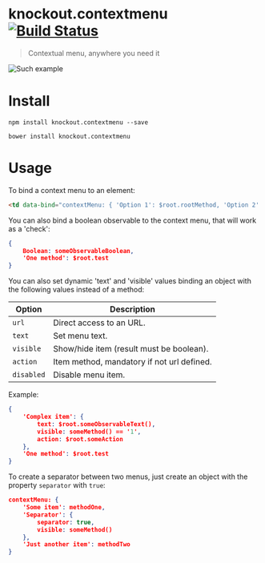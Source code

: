 # knockout.contextmenu [![Build Status](https://travis-ci.org/nescalante/knockout.contextmenu.svg?branch=master)](https://travis-ci.org/nescalante/knockout.contextmenu)

> Contextual menu, anywhere you need it

![Such example](https://raw.github.com/nescalante/knockout.contextmenu/master/example/menu.png)

# Install

```shell
npm install knockout.contextmenu --save

bower install knockout.contextmenu
```

# Usage

To bind a context menu to an element:

```html
<td data-bind="contextMenu: { 'Option 1': $root.rootMethod, 'Option 2': itemMethod, 'Option 3': anotherMethod }">
```

You can also bind a boolean observable to the context menu, that will work as a 'check':

```json
{ 
    Boolean: someObservableBoolean, 
    'One method': $root.test 
}
```

You can also set dynamic 'text' and 'visible' values binding an object with the following values instead of a method:

Option     | Description
-----------|-----------------------------------------------
`url`      | Direct access to an URL.
`text`     | Set menu text.
`visible`  | Show/hide item (result must be boolean).
`action`   | Item method, mandatory if not url defined.
`disabled` | Disable menu item.

Example:

```json
{ 
    'Complex item': { 
        text: $root.someObservableText(), 
        visible: someMethod() == '1', 
        action: $root.someAction 
    }, 
    'One method': $root.test
}
```

To create a separator between two menus, just create an object with the property `separator` with `true`:

```json
contextMenu: { 
    'Some item': methodOne,
    'Separator': { 
        separator: true, 
        visible: someMethod() 
    },
    'Just another item': methodTwo
}
```
